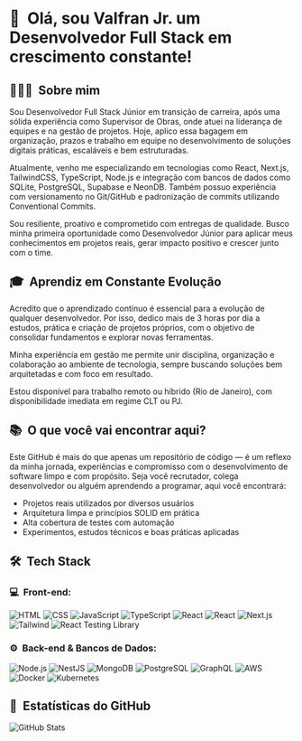 <h1>👋 &nbsp;Olá, sou Valfran Jr. um Desenvolvedor Full Stack em crescimento constante!</h1>

<h2> 👨🏻‍💻 &nbsp;Sobre mim </h2>

Sou Desenvolvedor Full Stack Júnior em transição de carreira, após uma sólida experiência como Supervisor de Obras, onde atuei na liderança de equipes e na gestão de projetos. Hoje, aplico essa bagagem em organização, prazos e trabalho em equipe no desenvolvimento de soluções digitais práticas, escaláveis e bem estruturadas.

Atualmente, venho me especializando em tecnologias como React, Next.js, TailwindCSS, TypeScript, Node.js e integração com bancos de dados como SQLite, PostgreSQL, Supabase e NeonDB. Também possuo experiência com versionamento no Git/GitHub e padronização de commits utilizando Conventional Commits.

Sou resiliente, proativo e comprometido com entregas de qualidade. Busco minha primeira oportunidade como Desenvolvedor Júnior para aplicar meus conhecimentos em projetos reais, gerar impacto positivo e crescer junto com o time.

<h2> 🎓 &nbsp;Aprendiz em Constante Evolução </h2>

Acredito que o aprendizado contínuo é essencial para a evolução de qualquer desenvolvedor. Por isso, dedico mais de 3 horas por dia a estudos, prática e criação de projetos próprios, com o objetivo de consolidar fundamentos e explorar novas ferramentas. 

Minha experiência em gestão me permite unir disciplina, organização e colaboração ao ambiente de tecnologia, sempre buscando soluções bem arquitetadas e com foco em resultado.

Estou disponível para trabalho remoto ou híbrido (Rio de Janeiro), com disponibilidade imediata em regime CLT ou PJ.

<h2> 📚 &nbsp;O que você vai encontrar aqui?</h2>

Este GitHub é mais do que apenas um repositório de código — é um reflexo da minha jornada, experiências e compromisso com o desenvolvimento de software limpo e com propósito. Seja você recrutador, colega desenvolvedor ou alguém aprendendo a programar, aqui você encontrará:

- Projetos reais utilizados por diversos usuários  
- Arquitetura limpa e princípios SOLID em prática  
- Alta cobertura de testes com automação  
- Experimentos, estudos técnicos e boas práticas aplicadas  

<h2> 🛠 &nbsp;Tech Stack</h2>
<h3>💻 &nbsp;Front-end:</h3>

![HTML](https://img.shields.io/badge/-HTML-333333?style=flat&logo=HTML5)
![CSS](https://img.shields.io/badge/-CSS-333333?style=flat&logo=CSS3&logoColor=1572B6)
![JavaScript](https://img.shields.io/badge/-JavaScript-333333?style=flat&logo=javascript)
![TypeScript](https://img.shields.io/badge/-TypeScript-333333?style=flat&logo=typescript&logoColor=2D79C7)
![React](https://img.shields.io/badge/-React-333333?style=flat&logo=react)
![React](https://img.shields.io/badge/-React%20Native-333333?style=flat&logo=react)
![Next.js](https://img.shields.io/badge/-Next.js-333333?style=flat&logo=next.js)
![Tailwind](https://img.shields.io/badge/-Tailwind-333333?style=flat&logo=tailwind-css)
![React Testing Library](https://img.shields.io/badge/-RTL-333333?style=flat&logo=testing-library)

<h3>⚙️ &nbsp;Back-end & Bancos de Dados:</h3>

![Node.js](https://img.shields.io/badge/-Node.js-333333?style=flat&logo=node.js)
![NestJS](https://img.shields.io/badge/-NestJS-333333?style=flat&logo=nestjs&logoColor=E535AB)
![MongoDB](https://img.shields.io/badge/-MongoDB-333333?style=flat&logo=mongodb)
![PostgreSQL](https://img.shields.io/badge/-PostgreSQL-333333?style=flat&logo=postgresql)
![GraphQL](https://img.shields.io/badge/-GraphQL-333333?style=flat&logo=graphql&logoColor=E535AB)
![AWS](https://img.shields.io/badge/-AWS-333333?style=flat&logo=amazon-web-services)
![Docker](https://img.shields.io/badge/-Docker-333333?style=flat&logo=docker)
![Kubernetes](https://img.shields.io/badge/-Kubernetes-333333?style=flat&logo=kubernetes)

<h2>🚀 &nbsp;Estatísticas do GitHub</h2>

![GitHub Stats](https://github-readme-stats.vercel.app/api?username=Valfranjr&show_icons=true&theme=dracula)
